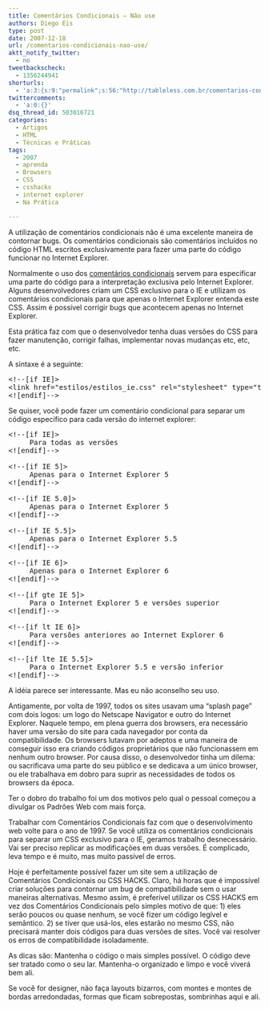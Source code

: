 ```yaml
---
title: Comentários Condicionais – Não use
authors: Diego Eis
type: post
date: 2007-12-18
url: /comentarios-condicionais-nao-use/
aktt_notify_twitter:
  - no
tweetbackscheck:
  - 1356244941
shorturls:
  - 'a:3:{s:9:"permalink";s:56:"http://tableless.com.br/comentarios-condicionais-nao-use";s:7:"tinyurl";s:26:"http://tinyurl.com/3ckl47a";s:4:"isgd";s:19:"http://is.gd/MWEVke";}'
twittercomments:
  - 'a:0:{}'
dsq_thread_id: 503016721
categories:
  - Artigos
  - HTML
  - Técnicas e Práticas
tags:
  - 2007
  - aprenda
  - Browsers
  - CSS
  - csshacks
  - internet explorer
  - Na Prática

---
```

A utilização de comentários condicionais não é uma excelente maneira de contornar bugs. Os comentários condicionais são comentários incluídos no código HTML escritos exclusivamente para fazer uma parte do código funcionar no Internet Explorer.

Normalmente o uso dos [comentários condicionais][1] servem para especificar uma parte do código para a interpretação exclusiva pelo Internet Explorer. Alguns desenvolvedores criam um CSS exclusivo para o IE e utilizam os comentários condicionais para que apenas o Internet Explorer entenda este CSS. Assim é possível corrigir bugs que acontecem apenas no Internet Explorer.<!--more-->

Esta prática faz com que o desenvolvedor tenha duas versões do CSS para fazer manutenção, corrigir falhas, implementar novas mudanças etc, etc, etc.

A sintaxe é a seguinte:

<pre>&lt;!--[if IE]&gt;
&lt;link href="estilos/estilos_ie.css" rel="stylesheet" type="text/css" /&gt;
&lt;![endif]--&gt;</pre>

Se quiser, você pode fazer um comentário condicional para separar um código específico para cada versão do internet explorer:

<pre>&lt;!--[if IE]&gt;
     Para todas as versões
&lt;![endif]--&gt;

&lt;!--[if IE 5]&gt;
     Apenas para o Internet Explorer 5
&lt;![endif]--&gt;

&lt;!--[if IE 5.0]&gt;
     Apenas para o Internet Explorer 5
&lt;![endif]--&gt;

&lt;!--[if IE 5.5]&gt;
     Apenas para o Internet Explorer 5.5
&lt;![endif]--&gt;

&lt;!--[if IE 6]&gt;
     Apenas para o Internet Explorer 6
&lt;![endif]--&gt;

&lt;!--[if gte IE 5]&gt;
     Para o Internet Explorer 5 e versões superior
&lt;![endif]--&gt;

&lt;!--[if lt IE 6]&gt;
     Para versões anteriores ao Internet Explorer 6
&lt;![endif]--&gt;

&lt;!--[if lte IE 5.5]&gt;
     Para o Internet Explorer 5.5 e versão inferior
&lt;![endif]--&gt;</pre>

A idéia parece ser interessante. Mas eu não aconselho seu uso.
  
Antigamente, por volta de 1997, todos os sites usavam uma &#8220;<span title="Página de apresentação">splash page</span>&#8221; com dois logos: um logo do Netscape Navigator e outro do Internet Explorer. Naquele tempo, em plena guerra dos browsers, era necessário haver uma versão do site para cada navegador por conta da compatibilidade. Os browsers lutavam por adeptos e uma maneira de conseguir isso era criando códigos proprietários que não funcionassem em nenhum outro browser. Por causa disso, o desenvolvedor tinha um dilema: ou sacrificava uma parte do seu público e se dedicava a um único browser, ou ele trabalhava em dobro para suprir as necessidades de todos os browsers da época.

Ter o dobro do trabalho foi um dos motivos pelo qual o pessoal começou a divulgar os Padrões Web com mais força.
  
Trabalhar com Comentários Condicionais faz com que o desenvolvimento web volte para o ano de 1997. Se você utiliza os comentários condicionais para separar um CSS exclusivo para o IE, geramos trabalho desnecessário. Vai ser preciso replicar as modificações em duas versões. É complicado, leva tempo e é muito, mas muito passível de erros.

Hoje é perfeitamente possível fazer um site sem a utilização de Comentários Condicionais ou CSS HACKS. Claro, há horas que é impossível criar soluções para contornar um bug de compatibilidade sem o usar maneiras alternativas. Mesmo assim, é preferível utilizar os CSS HACKS em vez dos Comentários Condicionais pelo simples motivo de que: 1) eles serão poucos ou quase nenhum, se você fizer um código legível e semântico. 2) se tiver que usá-los, eles estarão no mesmo CSS, não precisará manter dois códigos para duas versões de sites. Você vai resolver os erros de compatibilidade isoladamente.

As dicas são: Mantenha o código o mais simples possível. O código deve ser tratado como o seu lar. Mantenha-o organizado e limpo e você viverá bem ali.
  
Se você for designer, não faça layouts bizarros, com montes e montes de bordas arredondadas, formas que ficam sobrepostas, sombrinhas aqui e ali.

 [1]: http://msdn2.microsoft.com/en-us/library/ms537512.aspx
